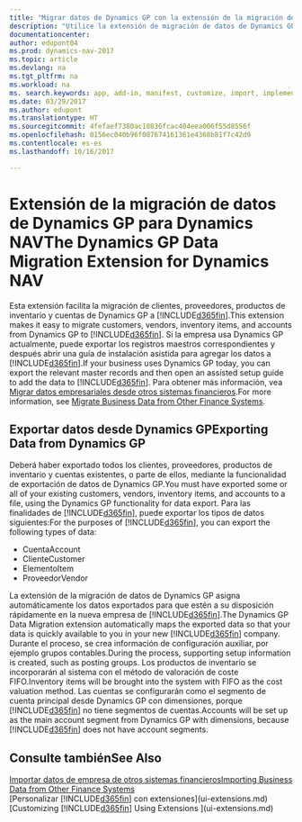 ```yaml
---
title: "Migrar datos de Dynamics GP con la extensión de la migración de datos"
description: "Utilice la extensión de migración de datos de Dynamics GP para migrar clientes, proveedores, productos de inventario y cuentas desde Dynamics GP a Dynamics NAV."
documentationcenter: 
author: edupont04
ms.prod: dynamics-nav-2017
ms.topic: article
ms.devlang: na
ms.tgt_pltfrm: na
ms.workload: na
ms. search.keywords: app, add-in, manifest, customize, import, implement
ms.date: 03/29/2017
ms.author: edupont
ms.translationtype: HT
ms.sourcegitcommit: 4fefaef7380ac10836fcac404eea006f55d8556f
ms.openlocfilehash: 0156ec040b96f007674161361e4368b81f7c42d9
ms.contentlocale: es-es
ms.lasthandoff: 10/16/2017

---
```

# <a name="the-dynamics-gp-data-migration-extension-for-dynamics-nav"></a><span data-ttu-id="03ff4-103">Extensión de la migración de datos de Dynamics GP para Dynamics NAV</span><span class="sxs-lookup"><span data-stu-id="03ff4-103">The Dynamics GP Data Migration Extension for Dynamics NAV</span></span>
<span data-ttu-id="03ff4-104">Esta extensión facilita la migración de clientes, proveedores, productos de inventario y cuentas de Dynamics GP a [!INCLUDE[d365fin](includes/d365fin_md.md)].</span><span class="sxs-lookup"><span data-stu-id="03ff4-104">This extension makes it easy to migrate customers, vendors, inventory items, and accounts from Dynamics GP to [!INCLUDE[d365fin](includes/d365fin_md.md)].</span></span> <span data-ttu-id="03ff4-105">Si la empresa usa Dynamics GP actualmente, puede exportar los registros maestros correspondientes y después abrir una guía de instalación asistida para agregar los datos a [!INCLUDE[d365fin](includes/d365fin_md.md)].</span><span class="sxs-lookup"><span data-stu-id="03ff4-105">If your business uses Dynamics GP today, you can export the relevant master records and then open an assisted setup guide to add the data to [!INCLUDE[d365fin](includes/d365fin_md.md)].</span></span> <span data-ttu-id="03ff4-106">Para obtener más información, vea [Migrar datos empresariales desde otros sistemas financieros](upload-data.md).</span><span class="sxs-lookup"><span data-stu-id="03ff4-106">For more information, see [Migrate Business Data from Other Finance Systems](upload-data.md).</span></span>

## <a name="exporting-data-from-dynamics-gp"></a><span data-ttu-id="03ff4-107">Exportar datos desde Dynamics GP</span><span class="sxs-lookup"><span data-stu-id="03ff4-107">Exporting Data from Dynamics GP</span></span>
<span data-ttu-id="03ff4-108">Deberá haber exportado todos los clientes, proveedores, productos de inventario y cuentas existentes, o parte de ellos, mediante la funcionalidad de exportación de datos de Dynamics GP.</span><span class="sxs-lookup"><span data-stu-id="03ff4-108">You must have exported some or all of your existing customers, vendors, inventory items, and accounts to a file, using the Dynamics GP functionality for data export.</span></span> <span data-ttu-id="03ff4-109">Para las finalidades de [!INCLUDE[d365fin](includes/d365fin_md.md)], puede exportar los tipos de datos siguientes:</span><span class="sxs-lookup"><span data-stu-id="03ff4-109">For the purposes of [!INCLUDE[d365fin](includes/d365fin_md.md)], you can export the following types of data:</span></span>

* <span data-ttu-id="03ff4-110">Cuenta</span><span class="sxs-lookup"><span data-stu-id="03ff4-110">Account</span></span>  
* <span data-ttu-id="03ff4-111">Cliente</span><span class="sxs-lookup"><span data-stu-id="03ff4-111">Customer</span></span>  
* <span data-ttu-id="03ff4-112">Elemento</span><span class="sxs-lookup"><span data-stu-id="03ff4-112">Item</span></span>  
* <span data-ttu-id="03ff4-113">Proveedor</span><span class="sxs-lookup"><span data-stu-id="03ff4-113">Vendor</span></span>  

<span data-ttu-id="03ff4-114">La extensión de la migración de datos de Dynamics GP asigna automáticamente los datos exportados para que estén a su disposición rápidamente en la nueva empresa de [!INCLUDE[d365fin](includes/d365fin_md.md)].</span><span class="sxs-lookup"><span data-stu-id="03ff4-114">The Dynamics GP Data Migration extension automatically maps the exported data so that your data is quickly available to you in your new [!INCLUDE[d365fin](includes/d365fin_md.md)] company.</span></span> <span data-ttu-id="03ff4-115">Durante el proceso, se crea información de configuración auxiliar, por ejemplo grupos contables.</span><span class="sxs-lookup"><span data-stu-id="03ff4-115">During the process, supporting setup information is created, such as posting groups.</span></span> <span data-ttu-id="03ff4-116">Los productos de inventario se incorporarán al sistema con el método de valoración de coste FIFO.</span><span class="sxs-lookup"><span data-stu-id="03ff4-116">Inventory items will be brought into the system with FIFO as the cost valuation method.</span></span> <span data-ttu-id="03ff4-117">Las cuentas se configurarán como el segmento de cuenta principal desde Dynamics GP con dimensiones, porque [!INCLUDE[d365fin](includes/d365fin_long_md.md)] no tiene segmentos de cuentas.</span><span class="sxs-lookup"><span data-stu-id="03ff4-117">Accounts will be set up as the main account segment from Dynamics GP with dimensions, because [!INCLUDE[d365fin](includes/d365fin_long_md.md)] does not have account segments.</span></span>

## <a name="see-also"></a><span data-ttu-id="03ff4-118">Consulte también</span><span class="sxs-lookup"><span data-stu-id="03ff4-118">See Also</span></span>
[<span data-ttu-id="03ff4-119">Importar datos de empresa de otros sistemas financieros</span><span class="sxs-lookup"><span data-stu-id="03ff4-119">Importing Business Data from Other Finance Systems</span></span>](upload-data.md)  
<span data-ttu-id="03ff4-120">[Personalizar [!INCLUDE[d365fin](includes/d365fin_md.md)] con extensiones](ui-extensions.md)</span><span class="sxs-lookup"><span data-stu-id="03ff4-120">[Customizing [!INCLUDE[d365fin](includes/d365fin_md.md)] Using Extensions ](ui-extensions.md)</span></span>  

